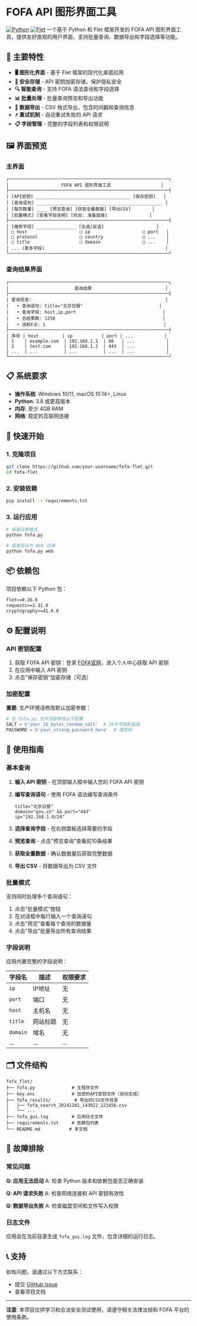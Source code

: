 # FOFA API 图形界面工具

[![Python](https://img.shields.io/badge/Python-3.8+-blue.svg)](https://www.python.org/)
[![Flet](https://img.shields.io/badge/Flet-0.24.0+-green.svg)](https://flet.dev/)
一个基于 Python 和 Flet 框架开发的 FOFA API 图形界面工具，提供友好直观的用户界面，支持批量查询、数据导出和字段选择等功能。

## 🌟 主要特性

- **🖥️ 图形化界面** - 基于 Flet 框架的现代化桌面应用
- **🔐 安全存储** - API 密钥加密存储，保护隐私安全
- **🔍 智能查询** - 支持 FOFA 语法查询和字段选择
- **📊 批量处理** - 批量查询预览和导出功能
- **📁 数据导出** - CSV 格式导出，包含时间戳和查询信息
- **⚡ 重试机制** - 自动重试失败的 API 请求
- **📋 字段管理** - 完整的字段列表和权限说明

## 🖼️ 界面预览

### 主界面
```
┌─────────────────────────────────────────────────────────────┐
│                    FOFA API 图形界面工具                   │
├─────────────────────────────────────────────────────────────┤
│ [API密钥] ____________________________________ [保存密钥]   │
│ [查询语句] ________________________________________________ │
│ [每页数量] ____ [预览查询] [获取全量数据] [导出CSV]        │
│ [批量模式] [查看字段说明] [状态: 准备就绪]                │
├─────────────────────────────────────────────────────────────┤
│ [搜索字段] _______________ [全选/反选]                    │
│ □ host                    □ ip                    □ port   │
│ □ protocol                □ country               □ ...    │
│ □ title                   □ domain                □ ...    │
│ ... (更多字段)                                              │
└─────────────────────────────────────────────────────────────┘
```

### 查询结果界面
```
┌─────────────────────────────────────────────────────────────┐
│                         查询结果                            │
├─────────────────────────────────────────────────────────────┤
│ 查询信息:                                                   │
│   • 查询语句: title="北京日报"                             │
│   • 查询字段: host,ip,port                                 │
│   • 总结果数: 1250                                         │
│   • 消耗F点: 1                                             │
├─────────────────────────────────────────────────────────────┤
│ 序号 | host         | ip           | port | ...            │
│ 1    | example.com  | 192.168.1.1  | 80   | ...            │
│ 2    | test.com     | 192.168.1.2  | 443  | ...            │
│ ...  | ...          | ...          | ...  | ...            │
└─────────────────────────────────────────────────────────────┘
```

## 📋 系统要求

- **操作系统**: Windows 10/11, macOS 10.14+, Linux
- **Python**: 3.8 或更高版本
- **内存**: 至少 4GB RAM
- **网络**: 稳定的互联网连接

## 🚀 快速开始

### 1. 克隆项目
```bash
git clone https://github.com/your-username/fofa-flet.git
cd fofa-flet
```

### 2. 安装依赖
```bash
pip install -r requirements.txt
```

### 3. 运行应用
```bash
# 桌面应用模式
python fofa.py

# 或者启动为 Web 应用
python fofa.py web
```

## 📦 依赖包

项目依赖以下 Python 包：

```txt
flet>=0.26.0
requests>=2.31.0
cryptography>=41.0.0
```

## ⚙️ 配置说明

### API 密钥配置

1. 获取 FOFA API 密钥：登录 [FOFA官网](https://fofa.info/)，进入个人中心获取 API 密钥
2. 在应用中输入 API 密钥
3. 点击"保存密钥"加密存储（可选）

### 加密配置

**重要**: 生产环境请修改默认加密参数：

```python
# 在 fofa.py 文件顶部修改以下配置
SALT = b'your_16_bytes_random_salt'  # 16字节随机盐值
PASSWORD = b'your_strong_password_here'  # 强密码
```

## 🔧 使用指南

### 基本查询

1. **输入 API 密钥** - 在顶部输入框中输入您的 FOFA API 密钥
2. **编写查询语句** - 使用 FOFA 语法编写查询条件
   ```
   title="北京日报"
   domain="gov.cn" && port="443"
   ip="192.168.1.0/24"
   ```

3. **选择查询字段** - 在右侧面板选择需要的字段
4. **预览查询** - 点击"预览查询"查看前10条结果
5. **获取全量数据** - 确认数据量后获取完整数据
6. **导出 CSV** - 将数据导出为 CSV 文件

### 批量模式

支持同时处理多个查询语句：

1. 点击"批量模式"按钮
2. 在对话框中每行输入一个查询语句
3. 点击"预览"查看每个查询的数据量
4. 点击"导出"批量导出所有查询结果

### 字段说明

应用内置完整的字段说明：

| 字段名 | 描述 | 权限要求 |
|--------|------|----------|
| `ip` | IP地址 | 无 |
| `port` | 端口 | 无 |
| `host` | 主机名 | 无 |
| `title` | 网站标题 | 无 |
| `domain` | 域名 | 无 |
| ... | ... | ... |

## 🗂️ 文件结构

```
fofa_flet/
├── fofa.py              # 主程序文件
├── key.enc              # 加密的API密钥文件（自动生成）
├── fofa_results/         # 导出的CSV文件目录
│   ├── fofa_search_20241201_143022_123456.csv
│   └── ...
├── fofa_gui.log         # 应用日志文件
├── requirements.txt     # 依赖包列表
└── README.md           # 本文档
```

## 🐛 故障排除

### 常见问题

**Q: 应用无法启动**
A: 检查 Python 版本和依赖包是否正确安装

**Q: API 请求失败**
A: 检查网络连接和 API 密钥有效性

**Q: 数据导出失败**
A: 检查磁盘空间和文件写入权限

### 日志文件

应用会在当前目录生成 `fofa_gui.log` 文件，包含详细的运行日志。

## 📞 支持

如有问题，请通过以下方式联系：
- 提交 [GitHub Issue](https://github.com/SecureInsights/fofa-flet/issues)
- 查看项目文档

---

**注意**: 本项目仅供学习和合法安全测试使用，请遵守相关法律法规和 FOFA 平台的使用条款。
